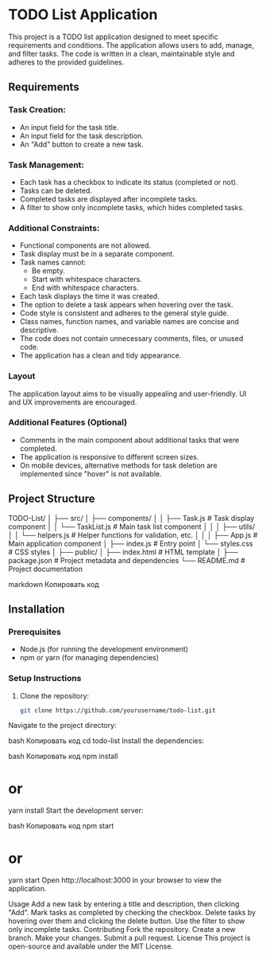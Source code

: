 # TODO List Application

This project is a TODO list application designed to meet specific requirements and conditions. The application allows users to add, manage, and filter tasks. The code is written in a clean, maintainable style and adheres to the provided guidelines.

## Requirements

### Task Creation:
- An input field for the task title.
- An input field for the task description.
- An "Add" button to create a new task.

### Task Management:
- Each task has a checkbox to indicate its status (completed or not).
- Tasks can be deleted.
- Completed tasks are displayed after incomplete tasks.
- A filter to show only incomplete tasks, which hides completed tasks.

### Additional Constraints:
- Functional components are not allowed.
- Task display must be in a separate component.
- Task names cannot:
  - Be empty.
  - Start with whitespace characters.
  - End with whitespace characters.
- Each task displays the time it was created.
- The option to delete a task appears when hovering over the task.
- Code style is consistent and adheres to the general style guide.
- Class names, function names, and variable names are concise and descriptive.
- The code does not contain unnecessary comments, files, or unused code.
- The application has a clean and tidy appearance.

### Layout
The application layout aims to be visually appealing and user-friendly. UI and UX improvements are encouraged.

### Additional Features (Optional)
- Comments in the main component about additional tasks that were completed.
- The application is responsive to different screen sizes.
- On mobile devices, alternative methods for task deletion are implemented since "hover" is not available.

## Project Structure

TODO-List/ │ ├── src/ │ ├── components/ │ │ ├── Task.js # Task display component │ │ └── TaskList.js # Main task list component │ │ │ ├── utils/ │ │ └── helpers.js # Helper functions for validation, etc. │ │ │ ├── App.js # Main application component │ ├── index.js # Entry point │ └── styles.css # CSS styles │ ├── public/ │ ├── index.html # HTML template │ ├── package.json # Project metadata and dependencies └── README.md # Project documentation

markdown
Копировать код

## Installation

### Prerequisites
- Node.js (for running the development environment)
- npm or yarn (for managing dependencies)

### Setup Instructions

1. Clone the repository:

   ```bash
   git clone https://github.com/yourusername/todo-list.git
Navigate to the project directory:

bash
Копировать код
cd todo-list
Install the dependencies:

bash
Копировать код
npm install
# or
yarn install
Start the development server:

bash
Копировать код
npm start
# or
yarn start
Open http://localhost:3000 in your browser to view the application.

Usage
Add a new task by entering a title and description, then clicking "Add".
Mark tasks as completed by checking the checkbox.
Delete tasks by hovering over them and clicking the delete button.
Use the filter to show only incomplete tasks.
Contributing
Fork the repository.
Create a new branch.
Make your changes.
Submit a pull request.
License
This project is open-source and available under the MIT License.

